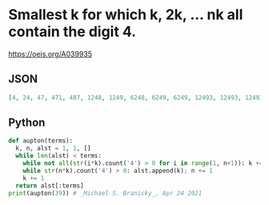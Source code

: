 # Smallest k for which k, 2k, \.\.\. nk all contain the digit 4\.
https://oeis.org/A039935
## JSON
```JSON
[4, 24, 47, 471, 487, 1248, 1249, 6248, 6249, 6249, 12493, 12493, 12493, 12493, 12498, 31249, 62499, 62499, 62499, 62499, 62499, 62499, 62499, 62499, 62499, 62499, 62499, 62499, 62499, 62499, 62499, 312497, 312497, 312497, 624984, 624984, 624984, 624984, 624984]
```
## Python
```Python
def aupton(terms):
  k, n, alst = 1, 1, []
  while len(alst) < terms:
    while not all(str(i*k).count('4') > 0 for i in range(1, n+1)): k += 1
    while str(n*k).count('4') > 0: alst.append(k); n += 1
    k += 1
  return alst[:terms]
print(aupton(39)) # _Michael S. Branicky_, Apr 24 2021
```
